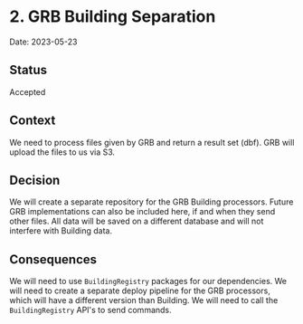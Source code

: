 # 2. GRB Building Separation

Date: 2023-05-23

## Status

Accepted

## Context

We need to process files given by GRB and return a result set (dbf).
GRB will upload the files to us via S3.

## Decision

We will create a separate repository for the GRB Building processors.
Future GRB implementations can also be included here, if and when they send other files.
All data will be saved on a different database and will not interfere with Building data.

## Consequences

We will need to use `BuildingRegistry` packages for our dependencies.
We will need to create a separate deploy pipeline for the GRB processors, which will have a different version than Building.
We will need to call the `BuildingRegistry` API's to send commands.
